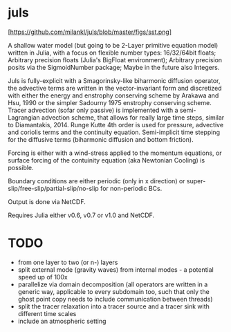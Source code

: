 # juls

[https://github.com/milankl/juls/blob/master/figs/sst.png]

A shallow water model (but going to be 2-Layer primitive equation model) written in Julia, with a focus on flexible number types: 16/32/64bit floats; Arbitrary precision floats (Julia's BigFloat environment); Arbitrary precision posits via the SigmoidNumber package; Maybe in the future also Integers.

Juls is fully-explicit with a Smagorinsky-like biharmonic diffusion operator, the advective terms are written in the vector-invariant form and discretized with either the energy and enstrophy conserving scheme by Arakawa and Hsu, 1990 or the simpler Sadourny 1975 enstrophy conserving scheme. Tracer advection (sofar only passive) is implemented with a semi-Lagrangian advection scheme, that allows for really large time steps, similar to Diamantakis, 2014. Runge Kutte 4th order is used for pressure, advective and coriolis terms and the continuity equation. Semi-implicit time stepping for the diffusive terms (biharmonic diffusion and bottom friction).

Forcing is either with a wind-stress applied to the momentum equations, or surface forcing of the contuinity equation (aka Newtonian Cooling) is possible.

Boundary conditions are either periodic (only in x direction) or super-slip/free-slip/partial-slip/no-slip for non-periodic BCs.

Output is done via NetCDF.

Requires Julia either v0.6, v0.7 or v1.0 and NetCDF.

# TODO

- from one layer to two (or n-) layers
- split external mode (gravity waves) from internal modes - a potential speed up of 100x
- parallelize via domain decomposition (all operators are written in a generic way, applicable to every subdomain too, such that only the ghost point copy needs to include communication between threads)
- split the tracer relaxation into a tracer source and a tracer sink with different time scales
- include an atmospheric setting
